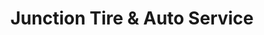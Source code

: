 ---
title: "Junction Tire & Auto Service"
url: /mesa/junction-tire-und-auto-service/
shop: Reifen
---